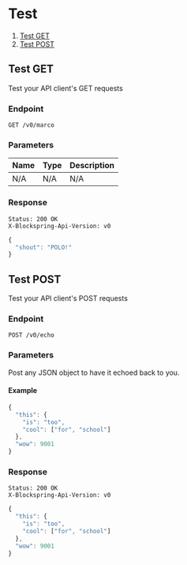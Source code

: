 # Test

1. [Test GET](#test-get)
2. [Test POST](#test-post)

## Test GET

Test your API client's GET requests

### Endpoint

`GET /v0/marco`

### Parameters

| Name | Type | Description|
| --- | --- | --- |
| N/A | N/A | N/A |

### Response

```http
Status: 200 OK
X-Blockspring-Api-Version: v0
```

```javascript
{
  "shout": "POLO!"
}
```

## Test POST

Test your API client's POST requests

### Endpoint

`POST /v0/echo`

### Parameters

Post any JSON object to have it echoed back to you.

#### Example

```javascript
{
  "this": {
    "is": "too",
    "cool": ["for", "school"]
  },
  "wow": 9001
}
```

### Response

```http
Status: 200 OK
X-Blockspring-Api-Version: v0
```

```javascript
{
  "this": {
    "is": "too",
    "cool": ["for", "school"]
  },
  "wow": 9001
}
```
